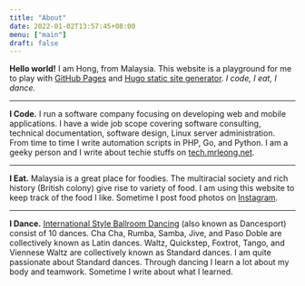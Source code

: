 ```yaml
---
title: "About"
date: 2022-01-02T13:57:45+08:00
menu: ["main"]
draft: false
---
```


**Hello world!** I am Hong, from Malaysia. This website is a playground for me to play with [GitHub Pages](https://pages.github.com/) and [Hugo static site generator](https://gohugo.io/). *I code, I eat, I dance.*

---

**I Code.** I run a software company focusing on developing web and mobile applications. I have a wide job scope covering software consulting, technical documentation, software design, Linux server administration. From time to time I write automation scripts in PHP, Go, and Python. I am a geeky person and I write about techie stuffs on [tech.mrleong.net](https://tech.mrleong.net).

---

**I Eat.** Malaysia is a great place for foodies. The multiracial society and rich history (British colony) give rise to variety of food. I am using this website to keep track of the food I like. Sometime I post food photos on [Instagram](https://www.instagram.com/hongster85/).

---

**I Dance.** [International Style Ballroom Dancing](https://www.wikiwand.com/en/Ballroom_dance) (also known as Dancesport) consist of 10 dances. Cha Cha, Rumba, Samba, Jive, and Paso Doble are collectively known as Latin dances. Waltz, Quickstep, Foxtrot, Tango, and Viennese Waltz are collectively known as Standard dances. I am quite passionate about Standard dances. Through dancing I learn a lot about my body and teamwork. Sometime I write about what I learned.